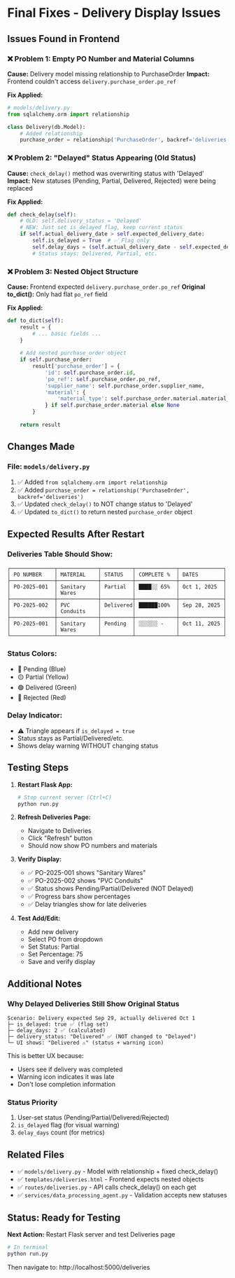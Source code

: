 # Final Fixes - Delivery Display Issues

## Issues Found in Frontend

### ❌ Problem 1: Empty PO Number and Material Columns
**Cause:** Delivery model missing relationship to PurchaseOrder
**Impact:** Frontend couldn't access `delivery.purchase_order.po_ref`

**Fix Applied:**
```python
# models/delivery.py
from sqlalchemy.orm import relationship

class Delivery(db.Model):
    # Added relationship
    purchase_order = relationship('PurchaseOrder', backref='deliveries')
```

### ❌ Problem 2: "Delayed" Status Appearing (Old Status)
**Cause:** `check_delay()` method was overwriting status with 'Delayed'
**Impact:** New statuses (Pending, Partial, Delivered, Rejected) were being replaced

**Fix Applied:**
```python
def check_delay(self):
    # OLD: self.delivery_status = 'Delayed'
    # NEW: Just set is_delayed flag, keep current status
    if self.actual_delivery_date > self.expected_delivery_date:
        self.is_delayed = True  # ✅ Flag only
        self.delay_days = (self.actual_delivery_date - self.expected_delivery_date).days
        # Status stays: Delivered, Partial, etc.
```

### ❌ Problem 3: Nested Object Structure
**Cause:** Frontend expected `delivery.purchase_order.po_ref`
**Original to_dict():** Only had flat `po_ref` field

**Fix Applied:**
```python
def to_dict(self):
    result = {
        # ... basic fields ...
    }
    
    # Add nested purchase_order object
    if self.purchase_order:
        result['purchase_order'] = {
            'id': self.purchase_order.id,
            'po_ref': self.purchase_order.po_ref,
            'supplier_name': self.purchase_order.supplier_name,
            'material': {
                'material_type': self.purchase_order.material.material_type
            } if self.purchase_order.material else None
        }
    
    return result
```

## Changes Made

### File: `models/delivery.py`
1. ✅ Added `from sqlalchemy.orm import relationship`
2. ✅ Added `purchase_order = relationship('PurchaseOrder', backref='deliveries')`
3. ✅ Updated `check_delay()` to NOT change status to 'Delayed'
4. ✅ Updated `to_dict()` to return nested `purchase_order` object

## Expected Results After Restart

### Deliveries Table Should Show:
```
┌──────────────┬─────────────┬──────────┬─────────────┬──────────────┐
│ PO NUMBER    │ MATERIAL    │ STATUS   │ COMPLETE %  │ DATES        │
├──────────────┼─────────────┼──────────┼─────────────┼──────────────┤
│ PO-2025-001  │ Sanitary    │ Partial  │ ████░░ 65%  │ Oct 1, 2025  │
│              │ Wares       │          │             │              │
├──────────────┼─────────────┼──────────┼─────────────┼──────────────┤
│ PO-2025-002  │ PVC         │ Delivered│ ██████100%  │ Sep 28, 2025 │
│              │ Conduits    │          │             │              │
├──────────────┼─────────────┼──────────┼─────────────┼──────────────┤
│ PO-2025-001  │ Sanitary    │ Pending  │ ░░░░░░ -    │ Oct 11, 2025 │
│              │ Wares       │          │             │              │
└──────────────┴─────────────┴──────────┴─────────────┴──────────────┘
```

### Status Colors:
- 🔵 Pending (Blue)
- 🟡 Partial (Yellow) 
- 🟢 Delivered (Green)
- 🔴 Rejected (Red)

### Delay Indicator:
- ⚠️ Triangle appears if `is_delayed = true`
- Status stays as Partial/Delivered/etc.
- Shows delay warning WITHOUT changing status

## Testing Steps

1. **Restart Flask App:**
   ```bash
   # Stop current server (Ctrl+C)
   python run.py
   ```

2. **Refresh Deliveries Page:**
   - Navigate to Deliveries
   - Click "Refresh" button
   - Should now show PO numbers and materials

3. **Verify Display:**
   - ✅ PO-2025-001 shows "Sanitary Wares"
   - ✅ PO-2025-002 shows "PVC Conduits"
   - ✅ Status shows Pending/Partial/Delivered (NOT Delayed)
   - ✅ Progress bars show percentages
   - ✅ Delay triangles show for late deliveries

4. **Test Add/Edit:**
   - Add new delivery
   - Select PO from dropdown
   - Set Status: Partial
   - Set Percentage: 75
   - Save and verify display

## Additional Notes

### Why Delayed Deliveries Still Show Original Status
```
Scenario: Delivery expected Sep 29, actually delivered Oct 1
├─ is_delayed: true ✅ (flag set)
├─ delay_days: 2 ✅ (calculated)
├─ delivery_status: "Delivered" ✅ (NOT changed to "Delayed")
└─ UI shows: "Delivered ⚠️" (status + warning icon)
```

This is better UX because:
- Users see if delivery was completed
- Warning icon indicates it was late
- Don't lose completion information

### Status Priority
1. User-set status (Pending/Partial/Delivered/Rejected)
2. `is_delayed` flag (for visual warning)
3. `delay_days` count (for metrics)

## Related Files

- ✅ `models/delivery.py` - Model with relationship + fixed check_delay()
- ✅ `templates/deliveries.html` - Frontend expects nested objects
- ✅ `routes/deliveries.py` - API calls check_delay() on each get
- ✅ `services/data_processing_agent.py` - Validation accepts new statuses

## Status: Ready for Testing

**Next Action:** Restart Flask server and test Deliveries page

```bash
# In terminal
python run.py
```

Then navigate to: http://localhost:5000/deliveries
